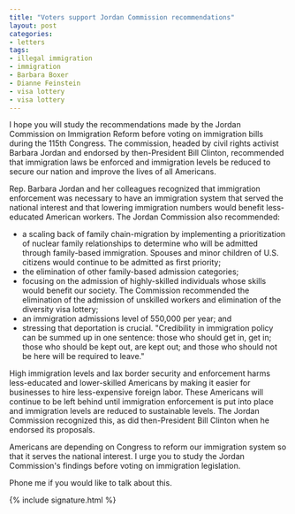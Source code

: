 ```yaml
---
title: "Voters support Jordan Commission recommendations"
layout: post
categories:
- letters
tags:
- illegal immigration
- immigration
- Barbara Boxer
- Dianne Feinstein
- visa lottery
- visa lottery
---
```


I hope you will study the recommendations made by the Jordan Commission on Immigration Reform before voting on immigration bills during the 115th Congress. The commission, headed by civil rights activist Barbara Jordan and endorsed by then-President Bill Clinton, recommended that immigration laws be enforced and immigration levels be reduced to secure our nation and improve the lives of all Americans.

Rep. Barbara Jordan and her colleagues recognized that immigration enforcement was necessary to have an immigration system that served the national interest and that lowering immigration numbers would benefit less-educated American workers. The Jordan Commission also recommended:

- a scaling back of family chain-migration by implementing a prioritization of nuclear family relationships to determine who will be admitted through family-based immigration. Spouses and minor children of U.S. citizens would continue to be admitted as first priority;
- the elimination of other family-based admission categories;
- focusing on the admission of highly-skilled individuals whose skills would benefit our society. The Commission recommended the elimination of the admission of unskilled workers and elimination of the diversity visa lottery;
- an immigration admissions level of 550,000 per year; and
- stressing that deportation is crucial. "Credibility in immigration policy can be summed up in one sentence: those who should get in, get in; those who should be kept out, are kept out; and those who should not be here will be required to leave."

High immigration levels and lax border security and enforcement harms less-educated and lower-skilled Americans by making it easier for businesses to hire less-expensive foreign labor. These Americans will continue to be left behind until immigration enforcement is put into place and immigration levels are reduced to sustainable levels. The Jordan Commission recognized this, as did then-President Bill Clinton when he endorsed its proposals.

Americans are depending on Congress to reform our immigration system so that it serves the national interest. I urge you to study the Jordan Commission's findings before voting on immigration legislation.

Phone me if you would like to talk about this.

{% include signature.html %}
